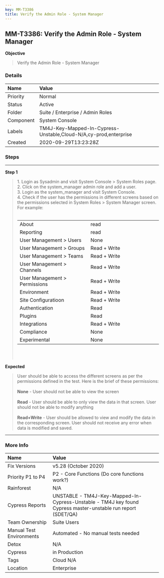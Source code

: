 ```yaml
---
key: MM-T3386
title: Verify the Admin Role - System Manager
---
```


## MM-T3386: Verify the Admin Role - System Manager

**Objective**

> <article>Verify the Admin Role - System Manager</article>

### Details

| Name      | Value                                                            |
| :-------- | :--------------------------------------------------------------- |
| Priority  | Normal                                                           |
| Status    | Active                                                           |
| Folder    | Suite / Enterprise / Admin Roles                                 |
| Component | System Console                                                   |
| Labels    | TM4J-Key-Mapped-In-Cypress-Unstable,Cloud-N/A,cy-prod,enterprise |
| Created   | 2020-09-29T13:23:28Z                                             |

### Steps

<hr/>

**Step 1**

> <article>1. Login as Sysadmin and visit System Console &gt; System Roles page.<br>2. Click on the system_manager admin role and add a user. <br>3. Login as the system_manager and visit System Console.<br>4. Check if the user has the  permissions in different screens based on the permissions selected in System Roles &gt; System Manager screen. For example:<br><br><table style="width: 100%;"><tbody><tr><td style="width: 50.0000%;">About</td><td style="width: 50.0000%;">read</td></tr><tr><td style="width: 50.0000%;">Reporting</td><td style="width: 50.0000%;">read</td></tr><tr><td style="width: 50.0000%;">User Management &gt; Users</td><td style="width: 50.0000%;">None</td></tr><tr><td style="width: 50.0000%;">User Management &gt; Groups</td><td style="width: 50.0000%;">Read + Write</td></tr><tr><td style="width: 50.0000%;">User Management &gt; Teams</td><td style="width: 50.0000%;">Read + Write</td></tr><tr><td style="width: 50.0000%;">User Management &gt; Channels</td><td style="width: 50.0000%;">Read + Write</td></tr><tr><td style="width: 50.0000%;">User Management &gt; Permissions</td><td style="width: 50.0000%;">Read + Write</td></tr><tr><td style="width: 50.0000%;">Environment</td><td style="width: 50.0000%;">Read + Write</td></tr><tr><td style="width: 50.0000%;">Site Configuratioon</td><td style="width: 50.0000%;">Read + Write</td></tr><tr><td style="width: 50.0000%;">Authentication</td><td style="width: 50.0000%;">Read</td></tr><tr><td style="width: 50.0000%;">Plugins</td><td style="width: 50.0000%;">Read<br></td></tr><tr><td style="width: 50.0000%;">Integrations</td><td style="width: 50.0000%;">Read + Write</td></tr><tr><td style="width: 50.0000%;">Compliance</td><td style="width: 50.0000%;">None</td></tr><tr><td style="width: 50.0000%;">Experimental</td><td style="width: 50.0000%;">None</td></tr></tbody></table><br><br></article>

**Expected**

> <article>User should be able to access the different screens as per the permissions defined in the test. Here is the brief of these permissions:<br><br><strong>None</strong> - User should not be able to view the screen<br><br><strong>Read</strong> - User should be able to only view the data in that screen. User should not be able to modify anything<br><br><strong>Read+Write</strong> - User should be allowed to view and modify the data in the corresponding screen. User should not receive any error when data is modified and saved. </article>

<hr/>

### More Info

| Name                     | Value                                                                                                        |
| :----------------------- | :----------------------------------------------------------------------------------------------------------- |
| Fix Versions             | v5.28 (October 2020)                                                                                         |
| Priority P1 to P4        | P2 - Core Functions (Do core functions work?)                                                                |
| Rainforest               | N/A                                                                                                          |
| Cypress Reports          | UNSTABLE - TM4J-Key-Mapped-In-Cypress-Unstable - TM4J key found Cypress master-unstable run report (SDET/QA) |
| Team Ownership           | Suite Users                                                                                                  |
| Manual Test Environments | Automated - No manual tests needed                                                                           |
| Detox                    | N/A                                                                                                          |
| Cypress                  | in Production                                                                                                |
| Tags                     | Cloud N/A                                                                                                    |
| Location                 | Enterprise                                                                                                   |
